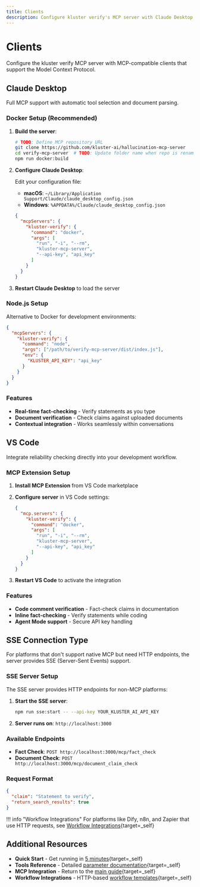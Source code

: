 ```yaml
---
title: Clients
description: Configure kluster verify's MCP server with Claude Desktop, VS Code, and other MCP-compatible platforms.
---
```


# Clients

Configure the kluster verify MCP server with MCP-compatible clients that support the Model Context Protocol.

## Claude Desktop

Full MCP support with automatic tool selection and document parsing.

### Docker Setup (Recommended)

1. **Build the server**:
   ```bash
   # TODO: Define MCP repository URL
   git clone https://github.com/kluster-ai/hallucination-mcp-server
   cd verify-mcp-server  # TODO: Update folder name when repo is renamed
   npm run docker:build
   ```

2. **Configure Claude Desktop**:
   
   Edit your configuration file:
   - **macOS**: `~/Library/Application Support/Claude/claude_desktop_config.json`
   - **Windows**: `%APPDATA%/Claude/claude_desktop_config.json`

   ```json
   {
     "mcpServers": {
       "kluster-verify": {
         "command": "docker",
         "args": [
           "run", "-i", "--rm",
           "kluster-mcp-server",
           "--api-key", "api_key"
         ]
       }
     }
   }
   ```

3. **Restart Claude Desktop** to load the server

### Node.js Setup

Alternative to Docker for development environments:

```json
{
  "mcpServers": {
    "kluster-verify": {
      "command": "node",
      "args": ["/path/to/verify-mcp-server/dist/index.js"],
      "env": {
        "KLUSTER_API_KEY": "api_key"
      }
    }
  }
}
```

### Features

- **Real-time fact-checking** - Verify statements as you type
- **Document verification** - Check claims against uploaded documents  
- **Contextual integration** - Works seamlessly within conversations

## VS Code

Integrate reliability checking directly into your development workflow.

### MCP Extension Setup

1. **Install MCP Extension** from VS Code marketplace
2. **Configure server** in VS Code settings:
   ```json
   {
     "mcp.servers": {
       "kluster-verify": {
         "command": "docker",
         "args": [
           "run", "-i", "--rm",
           "kluster-mcp-server",
           "--api-key", "api_key"
         ]
       }
     }
   }
   ```

3. **Restart VS Code** to activate the integration

### Features

- **Code comment verification** - Fact-check claims in documentation
- **Inline fact-checking** - Verify statements while coding
- **Agent Mode support** - Secure API key handling

## SSE Connection Type

For platforms that don't support native MCP but need HTTP endpoints, the server provides SSE (Server-Sent Events) support.

### SSE Server Setup

The SSE server provides HTTP endpoints for non-MCP platforms:

1. **Start the SSE server**:
   ```bash
   npm run sse:start -- --api-key YOUR_KLUSTER_AI_API_KEY
   ```

2. **Server runs on**: `http://localhost:3000`

### Available Endpoints

- **Fact Check**: `POST http://localhost:3000/mcp/fact_check`
- **Document Check**: `POST http://localhost:3000/mcp/document_claim_check`

### Request Format

```json
{
  "claim": "Statement to verify",
  "return_search_results": true
}
```

!!! info "Workflow Integrations"
    For platforms like Dify, n8n, and Zapier that use HTTP requests, see [Workflow Integrations](/get-started/verify/reliability/workflow-integrations/){target=\_self}

## Additional Resources

- **Quick Start** - Get running in [5 minutes](/get-started/verify/reliability/mcp/quick-start/){target=\_self}
- **Tools Reference** - Detailed [parameter documentation](/get-started/verify/reliability/mcp/tools/){target=\_self}
- **MCP Integration** - Return to the [main guide](/get-started/verify/reliability/mcp/){target=\_self}
- **Workflow Integrations** - HTTP-based [workflow templates](/get-started/verify/reliability/workflow-integrations/){target=\_self}